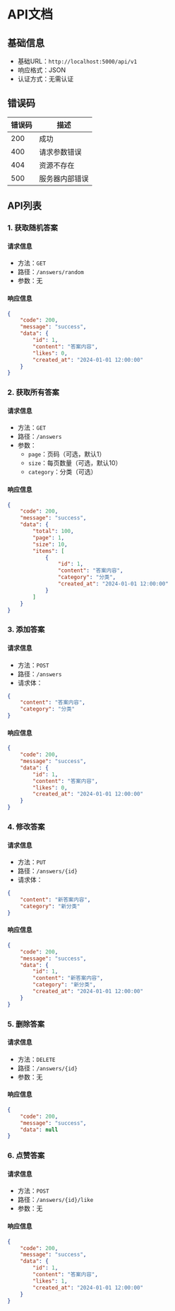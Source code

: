 # API文档

## 基础信息
- 基础URL：`http://localhost:5000/api/v1`
- 响应格式：JSON
- 认证方式：无需认证

## 错误码
| 错误码 | 描述 |
|--------|------|
| 200 | 成功 |
| 400 | 请求参数错误 |
| 404 | 资源不存在 |
| 500 | 服务器内部错误 |

## API列表

### 1. 获取随机答案

#### 请求信息
- 方法：`GET`
- 路径：`/answers/random`
- 参数：无

#### 响应信息
```json
{
    "code": 200,
    "message": "success",
    "data": {
        "id": 1,
        "content": "答案内容",
        "likes": 0,
        "created_at": "2024-01-01 12:00:00"
    }
}
```

### 2. 获取所有答案

#### 请求信息
- 方法：`GET`
- 路径：`/answers`
- 参数：
  - `page`：页码（可选，默认1）
  - `size`：每页数量（可选，默认10）
  - `category`：分类（可选）

#### 响应信息
```json
{
    "code": 200,
    "message": "success",
    "data": {
        "total": 100,
        "page": 1,
        "size": 10,
        "items": [
            {
                "id": 1,
                "content": "答案内容",
                "category": "分类",
                "created_at": "2024-01-01 12:00:00"
            }
        ]
    }
}
```

### 3. 添加答案

#### 请求信息
- 方法：`POST`
- 路径：`/answers`
- 请求体：
```json
{
    "content": "答案内容",
    "category": "分类"
}
```

#### 响应信息
```json
{
    "code": 200,
    "message": "success",
    "data": {
        "id": 1,
        "content": "答案内容",
        "likes": 0,
        "created_at": "2024-01-01 12:00:00"
    }
}
```

### 4. 修改答案

#### 请求信息
- 方法：`PUT`
- 路径：`/answers/{id}`
- 请求体：
```json
{
    "content": "新答案内容",
    "category": "新分类"
}
```

#### 响应信息
```json
{
    "code": 200,
    "message": "success",
    "data": {
        "id": 1,
        "content": "新答案内容",
        "category": "新分类",
        "created_at": "2024-01-01 12:00:00"
    }
}
```

### 5. 删除答案

#### 请求信息
- 方法：`DELETE`
- 路径：`/answers/{id}`
- 参数：无

#### 响应信息
```json
{
    "code": 200,
    "message": "success",
    "data": null
}
```

### 6. 点赞答案

#### 请求信息
- 方法：`POST`
- 路径：`/answers/{id}/like`
- 参数：无

#### 响应信息
```json
{
    "code": 200,
    "message": "success",
    "data": {
        "id": 1,
        "content": "答案内容",
        "likes": 1,
        "created_at": "2024-01-01 12:00:00"
    }
}
```